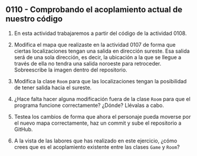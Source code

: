 ## 0110 - Comprobando el acoplamiento actual de nuestro código

1. En esta actividad trabajaremos a partir del código de la actividad 0108. 

2. Modifica el mapa que realizaste en la actividad 0107 de forma que ciertas localizaciones tengan una salida en dirección sureste. Esa salida será de una sola dirección, es decir, la ubicación a la que se llegue a través de ella no tendra una salida noroeste para retroceder. Sobreescribe la imagen dentro del repositorio.

3. Modifica la clase `Room` para que las localizaciones tengan la posibilidad de tener salida hacia el sureste.

4. ¿Hace falta hacer alguna modificación fuera de la clase `Room` para que el programa funcione correctamente? ¿Dónde? Llévalas a cabo.

4. Testea los cambios de forma que ahora el personaje pueda moverse por el nuevo mapa correctamente, haz un commit y sube el repositorio a GitHub.

5. A la vista de las labores que has realizado en este ejercicio, ¿cómo crees que es el acoplamiento existente entre las clases `Game` y `Room`?

